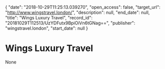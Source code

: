 {
  "date": "2018-10-29T11:25:13.039270", 
  "open_access": false, 
  "target_url": "http://www.wingstravel.london/", 
  "description": null, 
  "end_date": null, 
  "title": "Wings Luxury Travel", 
  "record_id": "20181029T112513/UzYDFutx9BpiOiVn6tGNag==", 
  "publisher": "wingstravel.london", 
  "start_date": null
}

# Wings Luxury Travel

None